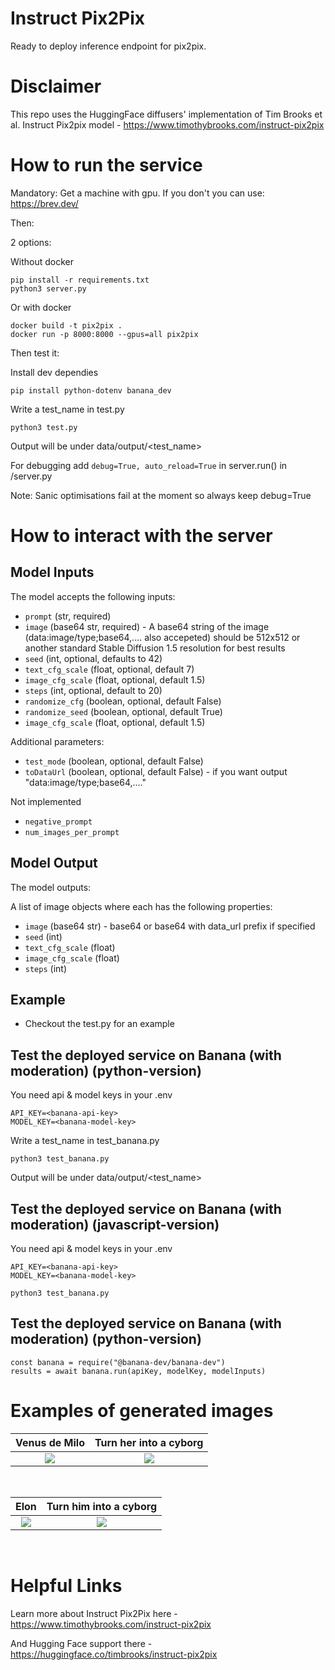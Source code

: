 
# Instruct Pix2Pix

Ready to deploy inference endpoint for pix2pix. 

# Disclaimer

This repo uses the HuggingFace diffusers' implementation of Tim Brooks et al. Instruct Pix2pix model - https://www.timothybrooks.com/instruct-pix2pix


# How to run the service
Mandatory: Get a machine with gpu. 
If you don't you can use: https://brev.dev/

Then:

2 options:

Without docker
```
pip install -r requirements.txt
python3 server.py
```

Or with docker

```
docker build -t pix2pix .
docker run -p 8000:8000 --gpus=all pix2pix
```

Then test it: 

Install dev dependies

```
pip install python-dotenv banana_dev
```

Write a test_name in test.py
```
python3 test.py
```

Output will be under data/output/<test_name>

For debugging
add `debug=True, auto_reload=True` in server.run() in /server.py

Note: Sanic optimisations fail at the moment so always keep debug=True



# How to interact with the server

## Model Inputs

The model accepts the following inputs:

* `prompt` (str, required)
* `image` (base64 str, required) - A base64 string of the image (data:image/type;base64,.... also accepeted) should be 512x512 or another standard Stable Diffusion 1.5 resolution for best results
* `seed` (int, optional, defaults to 42)
* `text_cfg_scale` (float, optional, default 7)
* `image_cfg_scale` (float, optional, default 1.5)
* `steps` (int, optional, default to 20)
* `randomize_cfg` (boolean, optional, default False)
* `randomize_seed` (boolean, optional, default True)
* `image_cfg_scale` (float, optional, default 1.5)

Additional parameters:
* `test_mode` (boolean, optional, default False)
* `toDataUrl` (boolean, optional, default False) - if you want output "data:image/type;base64,...."


Not implemented
* `negative_prompt`
* `num_images_per_prompt`



## Model Output

The model outputs:

A list of image objects where each has the following properties:
* `image` (base64 str) - base64 or base64 with data_url prefix if specified
* `seed` (int)
* `text_cfg_scale` (float)
* `image_cfg_scale` (float)
* `steps` (int)



## Example

- Checkout the test.py for an example


## Test the deployed service on Banana (with moderation) (python-version)
You need api & model keys in your .env
```
API_KEY=<banana-api-key>
MODEL_KEY=<banana-model-key>
```

Write a test_name in test_banana.py
```
python3 test_banana.py
```

Output will be under data/output/<test_name>


## Test the deployed service on Banana (with moderation) (javascript-version)
You need api & model keys in your .env
```
API_KEY=<banana-api-key>
MODEL_KEY=<banana-model-key>
```

```
python3 test_banana.py
```

## Test the deployed service on Banana (with moderation) (python-version)

```
const banana = require("@banana-dev/banana-dev")
results = await banana.run(apiKey, modelKey, modelInputs)

```




# Examples of generated images

Venus de Milo             |  Turn her into a cyborg
:-------------------------:|:-------------------------:
![](https://github.com/eBoreal/serverless-pix2pix/blob/main/data/input/venus-of-milo-512.jpg)  |  ![](https://github.com/eBoreal/serverless-pix2pix/blob/main/data/output/venus-of-milo-512.jpeg) 

<br>

Elon            |  Turn him into a cyborg
:-------------------------:|:-------------------------:
![](https://github.com/eBoreal/serverless-pix2pix/blob/main/data/input/elon-512.jpg) |  ![](https://github.com/eBoreal/serverless-pix2pix/blob/main/data/output/elon-2-512.jpeg)

<br>

# Helpful Links

Learn more about Instruct Pix2Pix here - https://www.timothybrooks.com/instruct-pix2pix

And Hugging Face support there - https://huggingface.co/timbrooks/instruct-pix2pix

<br>
